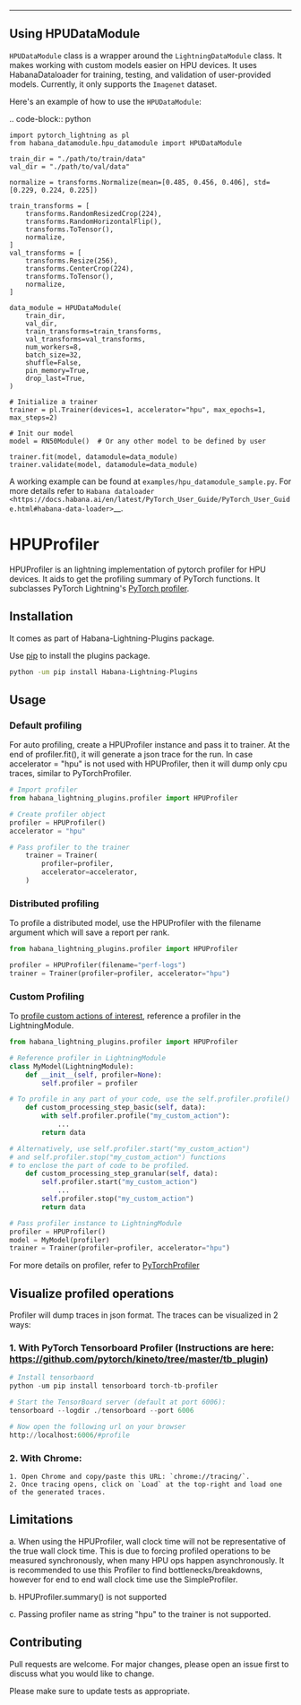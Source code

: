 ----
Using HPUDataModule
-----------------------

``HPUDataModule`` class is a wrapper around the ``LightningDataModule`` class. It makes working with custom models easier on HPU devices.
It uses HabanaDataloader for training, testing, and validation of user-provided models. Currently, it only supports the ``Imagenet`` dataset.

Here's an example of how to use the ``HPUDataModule``:

.. code-block:: python

    import pytorch_lightning as pl
    from habana_datamodule.hpu_datamodule import HPUDataModule

    train_dir = "./path/to/train/data"
    val_dir = "./path/to/val/data"

    normalize = transforms.Normalize(mean=[0.485, 0.456, 0.406], std=[0.229, 0.224, 0.225])

    train_transforms = [
        transforms.RandomResizedCrop(224),
        transforms.RandomHorizontalFlip(),
        transforms.ToTensor(),
        normalize,
    ]
    val_transforms = [
        transforms.Resize(256),
        transforms.CenterCrop(224),
        transforms.ToTensor(),
        normalize,
    ]

    data_module = HPUDataModule(
        train_dir,
        val_dir,
        train_transforms=train_transforms,
        val_transforms=val_transforms,
        num_workers=8,
        batch_size=32,
        shuffle=False,
        pin_memory=True,
        drop_last=True,
    )

    # Initialize a trainer
    trainer = pl.Trainer(devices=1, accelerator="hpu", max_epochs=1, max_steps=2)

    # Init our model
    model = RN50Module()  # Or any other model to be defined by user

    trainer.fit(model, datamodule=data_module)
    trainer.validate(model, datamodule=data_module)

A working example can be found at ``examples/hpu_datamodule_sample.py``.
For more details refer to `Habana dataloader <https://docs.habana.ai/en/latest/PyTorch_User_Guide/PyTorch_User_Guide.html#habana-data-loader>`__.


# HPUProfiler

HPUProfiler is an lightning implementation of pytorch profiler for HPU devices. It aids to get the profiling summary of PyTorch functions. 
It subclasses PyTorch Lightning's [PyTorch profiler](https://pytorch-lightning.readthedocs.io/en/stable/api/pytorch_lightning.profilers.PyTorchProfiler.html#pytorch_lightning.profilers.PyTorchProfiler).

## Installation

It comes as part of Habana-Lightning-Plugins package. 

Use [pip](https://pip.pypa.io/en/stable/) to install the plugins package.

```bash
python -um pip install Habana-Lightning-Plugins
```

## Usage

### Default profiling
For auto profiling, create a HPUProfiler instance and pass it to trainer.
At the end of profiler.fit(), it will generate a json trace for the run.
In case accelerator = "hpu" is not used with HPUProfiler, then it will dump only cpu traces, similar to PyTorchProfiler.

``` python
# Import profiler
from habana_lightning_plugins.profiler import HPUProfiler

# Create profiler object
profiler = HPUProfiler()
accelerator = "hpu"

# Pass profiler to the trainer
    trainer = Trainer(
        profiler=profiler,
        accelerator=accelerator,
    )
```

### Distributed profiling

To profile a distributed model, use the HPUProfiler with the filename argument which will save a report per rank.

``` python
from habana_lightning_plugins.profiler import HPUProfiler

profiler = HPUProfiler(filename="perf-logs")
trainer = Trainer(profiler=profiler, accelerator="hpu")

```
### Custom Profiling
To [profile custom actions of interest](https://pytorch-lightning.readthedocs.io/en/stable/tuning/profiler_expert.html#profile-custom-actions-of-interest), reference a profiler in the LightningModule.

``` python
from habana_lightning_plugins.profiler import HPUProfiler

# Reference profiler in LightningModule
class MyModel(LightningModule):
    def __init__(self, profiler=None):
        self.profiler = profiler

# To profile in any part of your code, use the self.profiler.profile() function
    def custom_processing_step_basic(self, data):
        with self.profiler.profile("my_custom_action"):
            ...
        return data

# Alternatively, use self.profiler.start("my_custom_action")
# and self.profiler.stop("my_custom_action") functions
# to enclose the part of code to be profiled.
    def custom_processing_step_granular(self, data):
        self.profiler.start("my_custom_action") 
            ...
        self.profiler.stop("my_custom_action")
        return data

# Pass profiler instance to LightningModule
profiler = HPUProfiler()
model = MyModel(profiler)
trainer = Trainer(profiler=profiler, accelerator="hpu")
```
For more details on profiler, refer to [PyTorchProfiler](https://pytorch-lightning.readthedocs.io/en/stable/tuning/profiler_intermediate.html)

## Visualize profiled operations
Profiler will dump traces in json format. The traces can be
visualized in 2 ways:

### 1. With PyTorch Tensorboard Profiler (Instructions are here: https://github.com/pytorch/kineto/tree/master/tb_plugin)
``` python
# Install tensorbaord
python -um pip install tensorboard torch-tb-profiler

# Start the TensorBoard server (default at port 6006):
tensorboard --logdir ./tensorboard --port 6006

# Now open the following url on your browser
http://localhost:6006/#profile
```

### 2. With Chrome:
    1. Open Chrome and copy/paste this URL: `chrome://tracing/`.
    2. Once tracing opens, click on `Load` at the top-right and load one of the generated traces.

## Limitations

a. When using the HPUProfiler, wall clock time will not be representative of the true wall clock time. This is due to forcing profiled operations to be measured synchronously, when many HPU ops happen asynchronously. It is recommended to use this Profiler to find bottlenecks/breakdowns, however for end to end wall clock time use the SimpleProfiler.

b. HPUProfiler.summary() is not supported

c. Passing profiler name as string "hpu" to the trainer is not supported.

## Contributing

Pull requests are welcome. For major changes, please open an issue first
to discuss what you would like to change.

Please make sure to update tests as appropriate.
